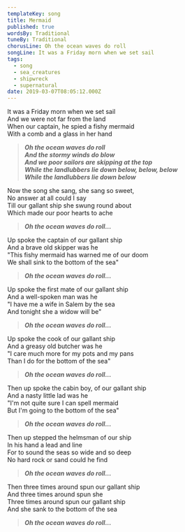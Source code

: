 ```yaml
---
templateKey: song
title: Mermaid
published: true
wordsBy: Traditional
tuneBy: Traditional
chorusLine: Oh the ocean waves do roll
songLine: It was a Friday morn when we set sail
tags:
  - song
  - sea_creatures
  - shipwreck
  - supernatural
date: 2019-03-07T08:05:12.000Z
---
```

It was a Friday morn when we set sail\
And we were not far from the land\
When our captain, he spied a fishy mermaid\
With a comb and a glass in her hand

> ***Oh the ocean waves do roll\
And the stormy winds do blow\
And we poor sailors are skipping at the top\
While the landlubbers lie down below, below, below\
While the landlubbers lie down below***

Now the song she sang, she sang so sweet,\
No answer at all could I say\
Till our gallant ship she swung round about\
Which made our poor hearts to ache

> ***Oh the ocean waves do roll...***

Up spoke the captain of our gallant ship\
And a brave old skipper was he\
"This fishy mermaid has warned me of our doom\
We shall sink to the bottom of the sea"

> ***Oh the ocean waves do roll...***

Up spoke the first mate of our gallant ship\
And a well-spoken man was he\
"I have me a wife in Salem by the sea\
And tonight she a widow will be"

> ***Oh the ocean waves do roll...***

Up spoke the cook of our gallant ship\
And a greasy old butcher was he\
"I care much more for my pots and my pans\
Than I do for the bottom of the sea"

> ***Oh the ocean waves do roll...***

Then up spoke the cabin boy, of our gallant ship\
And a nasty little lad was he\
"I'm not quite sure I can spell mermaid\
But I'm going to the bottom of the sea"

> ***Oh the ocean waves do roll...***

Then up stepped the helmsman of our ship\
In his hand a lead and line\
For to sound the seas so wide and so deep\
No hard rock or sand could he find

> ***Oh the ocean waves do roll...***

Then three times around spun our gallant ship\
And three times around spun she\
Three times around spun our gallant ship\
And she sank to the bottom of the sea

> ***Oh the ocean waves do roll...***
